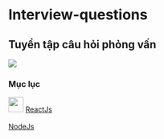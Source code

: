 # Interview-questions
## Tuyển tập câu hỏi phỏng vấn

<img src="https://github.com/Ren0503/fullstack-interviews/blob/main/interviews.jpg?raw=true"/>

### Mục lục

<div>
<img src="https://upload.wikimedia.org/wikipedia/commons/thumb/a/a7/React-icon.svg/1200px-React-icon.svg.png" height="30" width="30" />
<a href="#">ReactJs</a>
</div>

<br/>
<a href="#">NodeJs</a>
